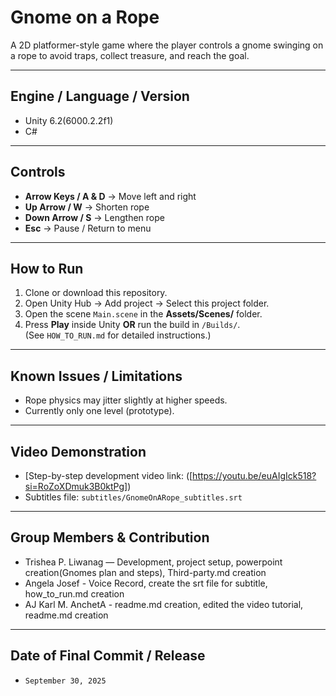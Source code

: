 # Gnome on a Rope

A 2D platformer-style game where the player controls a gnome swinging on a rope to avoid traps, collect treasure, and reach the goal.

---

## Engine / Language / Version
- Unity 6.2(6000.2.2f1)
- C#

---

## Controls
- **Arrow Keys / A & D** → Move left and right  
- **Up Arrow / W** → Shorten rope  
- **Down Arrow / S** → Lengthen rope  
- **Esc** → Pause / Return to menu  

---

## How to Run
1. Clone or download this repository.  
2. Open Unity Hub → Add project → Select this project folder.  
3. Open the scene `Main.scene` in the **Assets/Scenes/** folder.  
4. Press **Play** inside Unity **OR** run the build in `/Builds/`.  
(See `HOW_TO_RUN.md` for detailed instructions.)

---

## Known Issues / Limitations
- Rope physics may jitter slightly at higher speeds.  
- Currently only one level (prototype).    

---

## Video Demonstration
-  [Step-by-step development video link: ([https://youtu.be/euAIgIck518?si=RoZoXDmuk3B0ktPg])  
- Subtitles file: `subtitles/GnomeOnARope_subtitles.srt`

---

## Group Members & Contribution
- Trishea P. Liwanag — Development, project setup, powerpoint creation(Gnomes plan and steps), Third-party.md creation
- Angela Josef - Voice Record, create the srt file for subtitle, how_to_run.md creation
- AJ Karl M. AnchetA - readme.md creation, edited the video tutorial, readme.md creation

---

## Date of Final Commit / Release
- `September 30, 2025`

